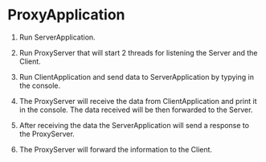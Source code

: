# ProxyApplication


1. Run ServerApplication.

2. Run ProxyServer that will start 2 threads for listening the Server and the Client.

3. Run ClientApplication and send data to ServerApplication by typying in the console.

4. The ProxyServer will receive the data from ClientApplication and print it in the console. The data received will be then forwarded to the Server.

6. After receiving the data the ServerApplication will send a response to the ProxyServer.

7. The ProxyServer will forward the information to the Client.
